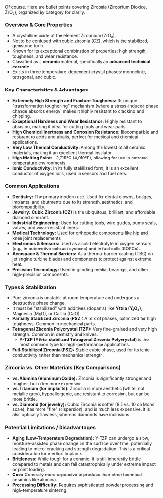 Of course. Here are bullet points covering Zirconia (Zirconium Dioxide, ZrO₂), organized by category for clarity.

### **Overview & Core Properties**
*   A crystalline oxide of the element Zirconium (ZrO₂).
*   Not to be confused with cubic zirconia (CZ), which is the stabilized, gemstone form.
*   Known for its exceptional combination of properties: high strength, toughness, and wear resistance.
*   Classified as a **ceramic** material, specifically an **advanced technical ceramic**.
*   Exists in three temperature-dependent crystal phases: monoclinic, tetragonal, and cubic.

### **Key Characteristics & Advantages**
*   **Extremely High Strength and Fracture Toughness:** Its unique "transformation toughening" mechanism (where a stress-induced phase change absorbs energy) makes it highly resistant to cracking and chipping.
*   **Exceptional Hardness and Wear Resistance:** Highly resistant to abrasion, making it ideal for cutting tools and wear parts.
*   **High Chemical Inertness and Corrosion Resistance:** Biocompatible and resistant to acids and alkalis, perfect for medical and chemical applications.
*   **Very Low Thermal Conductivity:** Among the lowest of all ceramic materials, making it an excellent thermal insulator.
*   **High Melting Point:** ~2,715°C (4,919°F), allowing for use in extreme temperature environments.
*   **Ionic Conductivity:** In its fully stabilized form, it is an excellent conductor of oxygen ions, used in sensors and fuel cells.

### **Common Applications**
*   **Dentistry:** The primary modern use. Used for dental crowns, bridges, implants, and abutments due to its strength, aesthetics, and biocompatibility.
*   **Jewelry:** **Cubic Zirconia (CZ)** is the ubiquitous, brilliant, and affordable diamond simulant.
*   **Industrial Engineering:** Used for cutting tools, wire guides, pump seals, valves, and wear-resistant liners.
*   **Medical Technology:** Used for orthopedic components like hip and knee joint replacements.
*   **Electronics & Sensors:** Used as a solid electrolyte in oxygen sensors (e.g., in automotive exhaust systems) and in fuel cells (SOFCs).
*   **Aerospace & Thermal Barriers:** As a thermal barrier coating (TBC) on jet engine turbine blades and components to protect against extreme heat.
*   **Precision Technology:** Used in grinding media, bearings, and other high-precision components.

### **Types & Stabilization**
*   Pure zirconia is unstable at room temperature and undergoes a destructive phase change.
*   It must be "stabilized" with additives (dopants) like **Yttria (Y₂O₃)**, Magnesia (MgO), or Calcia (CaO).
*   **Partially Stabilized Zirconia (PSZ):** A mix of phases, optimized for high toughness. Common in mechanical parts.
*   **Tetragonal Zirconia Polycrystal (TZP):** Very fine-grained and very high strength. Common in dentistry and knives.
    *   **Y-TZP (Yttria-stabilized Tetragonal Zirconia Polycrystal)** is the most common type for high-performance applications.
*   **Full-Stabilized Zirconia (FSZ):** Stable cubic phase, used for its ionic conductivity rather than mechanical strength.

### **Zirconia vs. Other Materials (Key Comparisons)**
*   **vs. Alumina (Aluminum Oxide):** Zirconia is significantly stronger and tougher, but often more expensive.
*   **vs. Titanium (for implants):** Zirconia is more aesthetic (white, not metallic grey), hypoallergenic, and resistant to corrosion, but can be more brittle.
*   **vs. Diamond (for jewelry):** Cubic Zirconia is softer (8.5 vs. 10 on Mohs scale), has more "fire" (dispersion), and is much less expensive. It is also optically flawless, whereas diamonds have inclusions.

### **Potential Limitations / Disadvantages**
*   **Aging (Low-Temperature Degradation):** Y-TZP can undergo a slow, moisture-assisted phase change on the surface over time, potentially leading to micro-cracking and strength degradation. This is a critical consideration for medical implants.
*   **Brittleness:** While tough for a ceramic, it is still inherently brittle compared to metals and can fail catastrophically under extreme impact or point loading.
*   **Cost:** Generally more expensive to produce than other technical ceramics like alumina.
*   **Processing Difficulty:** Requires sophisticated powder processing and high-temperature sintering.